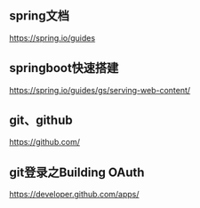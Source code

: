 ## spring文档 
https://spring.io/guides
## springboot快速搭建 
https://spring.io/guides/gs/serving-web-content/
## git、github 
https://github.com/
## git登录之Building OAuth
https://developer.github.com/apps/
    
    
    